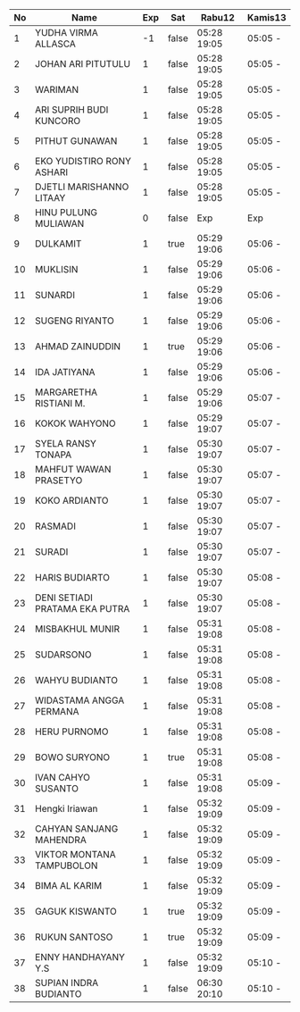 | No | Name | Exp | Sat | Rabu12 | Kamis13 |
|-----|-----|-----|-----|-----|-----|
| 1 | YUDHA VIRMA ALLASCA | -1 | false | 05:28 19:05 | 05:05 - |
| 2 | JOHAN ARI PITUTULU | 1 | false | 05:28 19:05 | 05:05 - |
| 3 | WARIMAN | 1 | false | 05:28 19:05 | 05:05 - |
| 4 | ARI SUPRIH BUDI KUNCORO | 1 | false | 05:28 19:05 | 05:05 - |
| 5 | PITHUT GUNAWAN | 1 | false | 05:28 19:05 | 05:05 - |
| 6 | EKO YUDISTIRO RONY ASHARI | 1 | false | 05:28 19:05 | 05:05 - |
| 7 | DJETLI MARISHANNO LITAAY | 1 | false | 05:28 19:05 | 05:05 - |
| 8 | HINU PULUNG MULIAWAN | 0 | false | Exp | Exp |
| 9 | DULKAMIT | 1 | true | 05:29 19:06 | 05:06 - |
| 10 | MUKLISIN | 1 | false | 05:29 19:06 | 05:06 - |
| 11 | SUNARDI | 1 | false | 05:29 19:06 | 05:06 - |
| 12 | SUGENG RIYANTO | 1 | false | 05:29 19:06 | 05:06 - |
| 13 | AHMAD ZAINUDDIN | 1 | true | 05:29 19:06 | 05:06 - |
| 14 | IDA JATIYANA | 1 | false | 05:29 19:06 | 05:06 - |
| 15 | MARGARETHA RISTIANI M. | 1 | false | 05:29 19:06 | 05:07 - |
| 16 | KOKOK WAHYONO | 1 | false | 05:29 19:07 | 05:07 - |
| 17 | SYELA RANSY TONAPA | 1 | false | 05:30 19:07 | 05:07 - |
| 18 | MAHFUT WAWAN PRASETYO | 1 | false | 05:30 19:07 | 05:07 - |
| 19 | KOKO ARDIANTO | 1 | false | 05:30 19:07 | 05:07 - |
| 20 | RASMADI | 1 | false | 05:30 19:07 | 05:07 - |
| 21 | SURADI | 1 | false | 05:30 19:07 | 05:07 - |
| 22 | HARIS BUDIARTO | 1 | false | 05:30 19:07 | 05:08 - |
| 23 | DENI SETIADI PRATAMA EKA PUTRA | 1 | false | 05:30 19:07 | 05:08 - |
| 24 | MISBAKHUL MUNIR | 1 | false | 05:31 19:08 | 05:08 - |
| 25 | SUDARSONO | 1 | false | 05:31 19:08 | 05:08 - |
| 26 | WAHYU BUDIANTO | 1 | false | 05:31 19:08 | 05:08 - |
| 27 | WIDASTAMA ANGGA PERMANA | 1 | false | 05:31 19:08 | 05:08 - |
| 28 | HERU PURNOMO | 1 | false | 05:31 19:08 | 05:08 - |
| 29 | BOWO SURYONO | 1 | true | 05:31 19:08 | 05:08 - |
| 30 | IVAN CAHYO SUSANTO | 1 | false | 05:31 19:08 | 05:09 - |
| 31 | Hengki Iriawan | 1 | false | 05:32 19:09 | 05:09 - |
| 32 | CAHYAN SANJANG MAHENDRA | 1 | false | 05:32 19:09 | 05:09 - |
| 33 | VIKTOR MONTANA TAMPUBOLON | 1 | false | 05:32 19:09 | 05:09 - |
| 34 | BIMA AL KARIM | 1 | false | 05:32 19:09 | 05:09 - |
| 35 | GAGUK KISWANTO | 1 | true | 05:32 19:09 | 05:09 - |
| 36 | RUKUN SANTOSO | 1 | true | 05:32 19:09 | 05:09 - |
| 37 | ENNY HANDHAYANY Y.S | 1 | false | 05:32 19:09 | 05:10 - |
| 38 | SUPIAN INDRA BUDIANTO | 1 | false | 06:30 20:10 | 05:10 - |
